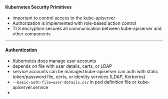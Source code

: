 #### Kubernetes Security Primitives
- important to control access to the kube-apiserver
- Authorization is implemented with role-based action control 
- TLS encryption secures all communication between kube-apiserver and other components
___
#### Authentication
- Kubernetes does manage user accounts
- depends on file with user details, certs, or LDAP
- service accounts can be managed
kube-apiserver can auth with static token/password file, certs, or identity services (LDAP, Kerberos)
- `--basic-auth-file=user-details.csv` in pod definition file or kube-apiserver.service
- 